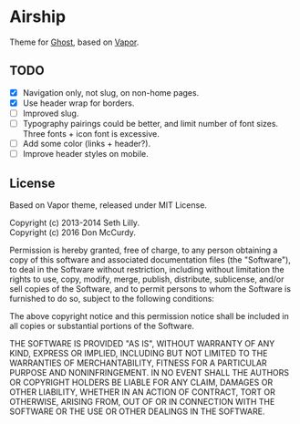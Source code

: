 # Airship

Theme for [Ghost](http://github.com/tryghost/ghost/), based on [Vapor](https://github.com/sethlilly/Vapor).

## TODO

- [x] Navigation only, not slug, on non-home pages.
- [x] Use header wrap for borders.
- [ ] Improved slug.
- [ ] Typography pairings could be better, and limit number of font sizes. Three fonts + icon font is excessive.
- [ ] Add some color (links + header?).
- [ ] Improve header styles on mobile.

## License

Based on Vapor theme, released under MIT License.

Copyright (c) 2013-2014 Seth Lilly.  
Copyright (c) 2016 Don McCurdy.

Permission is hereby granted, free of charge, to any person obtaining a copy of this software and associated documentation files (the "Software"), to deal in the Software without restriction, including without limitation the rights to use, copy, modify, merge, publish, distribute, sublicense, and/or sell copies of the Software, and to permit persons to whom the Software is furnished to do so, subject to the following conditions:

The above copyright notice and this permission notice shall be included in all copies or substantial portions of the Software.

THE SOFTWARE IS PROVIDED "AS IS", WITHOUT WARRANTY OF ANY KIND, EXPRESS OR IMPLIED, INCLUDING BUT NOT LIMITED TO THE WARRANTIES OF MERCHANTABILITY, FITNESS FOR A PARTICULAR PURPOSE AND
NONINFRINGEMENT. IN NO EVENT SHALL THE AUTHORS OR COPYRIGHT HOLDERS BE LIABLE FOR ANY CLAIM, DAMAGES OR OTHER LIABILITY, WHETHER IN AN ACTION OF CONTRACT, TORT OR OTHERWISE, ARISING FROM, OUT OF OR IN CONNECTION WITH THE SOFTWARE OR THE USE OR OTHER DEALINGS IN THE SOFTWARE.
